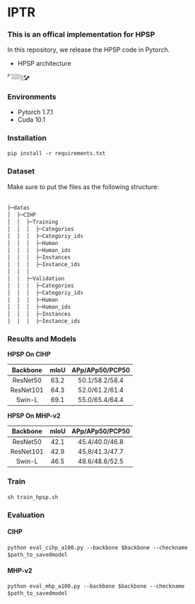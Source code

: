 # IPTR

### This is an offical implementation for HPSP


In this repository, we release the HPSP code in Pytorch.

- HPSP architecture
<p><img width="10%" src="data/HPSP.png" /></p>


### Environments
- Pytorch 1.7.1
- Cuda 10.1


### Installation
```
pip install -r requirements.txt
```

### Dataset
  Make sure to put the files as the following structure:

  ```
 
  ├─datas
  │  ├─CIHP 
  │  │  ├─Training
  │  │  │  ├─Categories
  │  │  │  ├─Categoriy_ids
  │  │  │  ├─Human
  │  │  │  ├─Human_ids
  │  │  │  ├─Instances
  │  │  │  ├─Instance_ids
 │  │  │
  │  │  ├─Validation
  │  │  │  ├─Categories
  │  │  │  ├─Categoriy_ids
  │  │  │  ├─Human
  │  │  │  ├─Human_ids
  │  │  │  ├─Instances
  │  │  │  ├─Instance_ids
   ```

### Results and Models

**HPSP On CIHP**

|  Backbone  | mIoU | APp/APp50/PCP50 |
|:----------:|:----:|:---------------:|
|  ResNet50  | 63.2 | 50.1/58.2/58.4  |
|  ResNet101 | 64.3 | 52.0/61.2/61.4  |
|  Swin-L    | 69.1 | 55.0/65.4/64.4  |

**HPSP On MHP-v2**

|  Backbone  | mIoU | APp/APp50/PCP50 |
|:----------:|:----:|:---------------:|
|  ResNet50  | 42.1 | 45.4/40.0/46.8  |
|  ResNet101 | 42.9 | 45.8/41.3/47.7  |
|  Swin-L    | 46.5 | 48.6/48.6/52.5  |


### Train

```
sh train_hpsp.sh
```


### Evaluation
#### CIHP
```
python eval_cihp_a100.py --backbone $backbone --checkname  $path_to_savedmodel
```
#### MHP-v2
```
python eval_mhp_a100.py --backbone $backbone --checkname  $path_to_savedmodel
```
